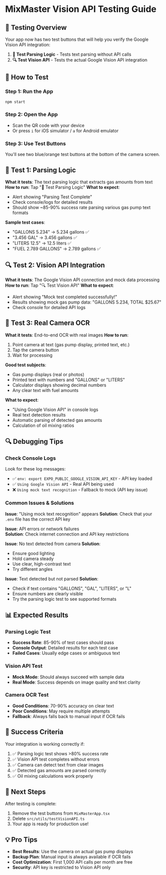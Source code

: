 # MixMaster Vision API Testing Guide

## 🧪 Testing Overview

Your app now has two test buttons that will help you verify the Google Vision API integration:

1. **🧪 Test Parsing Logic** - Tests text parsing without API calls
2. **🔍 Test Vision API** - Tests the actual Google Vision API integration

## 📱 How to Test

### Step 1: Run the App
```bash
npm start
```

### Step 2: Open the App
- Scan the QR code with your device
- Or press `i` for iOS simulator / `a` for Android emulator

### Step 3: Use Test Buttons
You'll see two blue/orange test buttons at the bottom of the camera screen.

## 🧪 Test 1: Parsing Logic

**What it tests**: The text parsing logic that extracts gas amounts from text
**How to run**: Tap "🧪 Test Parsing Logic"
**What to expect**: 
- Alert showing "Parsing Test Complete"
- Check console/logs for detailed results
- Should show ~85-90% success rate parsing various gas pump text formats

**Sample test cases**:
- "GALLONS 5.234" → 5.234 gallons ✅
- "3.456 GAL" → 3.456 gallons ✅  
- "LITERS 12.5" → 12.5 liters ✅
- "FUEL 2.789 GALLONS" → 2.789 gallons ✅

## 🔍 Test 2: Vision API Integration

**What it tests**: The Google Vision API connection and mock data processing
**How to run**: Tap "🔍 Test Vision API"
**What to expect**:
- Alert showing "Mock test completed successfully!"
- Results showing mock gas pump data: "GALLONS 5.234, TOTAL $25.67"
- Check console for detailed API logs

## 📸 Test 3: Real Camera OCR

**What it tests**: End-to-end OCR with real images
**How to run**: 
1. Point camera at text (gas pump display, printed text, etc.)
2. Tap the camera button
3. Wait for processing

**Good test subjects**:
- Gas pump displays (real or photos)
- Printed text with numbers and "GALLONS" or "LITERS"
- Calculator displays showing decimal numbers
- Any clear text with fuel amounts

**What to expect**:
- "Using Google Vision API" in console logs
- Real text detection results
- Automatic parsing of detected gas amounts
- Calculation of oil mixing ratios

## 🔍 Debugging Tips

### Check Console Logs
Look for these log messages:
- ✅ `env: export EXPO_PUBLIC_GOOGLE_VISION_API_KEY` - API key loaded
- ✅ `Using Google Vision API` - Real API being used
- ❌ `Using mock text recognition` - Fallback to mock (API key issue)

### Common Issues & Solutions

**Issue**: "Using mock text recognition" appears
**Solution**: Check that your `.env` file has the correct API key

**Issue**: API errors or network failures  
**Solution**: Check internet connection and API key restrictions

**Issue**: No text detected from camera
**Solution**: 
- Ensure good lighting
- Hold camera steady
- Use clear, high-contrast text
- Try different angles

**Issue**: Text detected but not parsed
**Solution**: 
- Check if text contains "GALLONS", "GAL", "LITERS", or "L"
- Ensure numbers are clearly visible
- Try the parsing logic test to see supported formats

## 📊 Expected Results

### Parsing Logic Test
- **Success Rate**: 85-90% of test cases should pass
- **Console Output**: Detailed results for each test case
- **Failed Cases**: Usually edge cases or ambiguous text

### Vision API Test  
- **Mock Mode**: Should always succeed with sample data
- **Real Mode**: Success depends on image quality and text clarity

### Camera OCR Test
- **Good Conditions**: 70-90% accuracy on clear text
- **Poor Conditions**: May require multiple attempts
- **Fallback**: Always falls back to manual input if OCR fails

## 🎯 Success Criteria

Your integration is working correctly if:
1. ✅ Parsing logic test shows >80% success rate
2. ✅ Vision API test completes without errors  
3. ✅ Camera can detect text from clear images
4. ✅ Detected gas amounts are parsed correctly
5. ✅ Oil mixing calculations work properly

## 🚀 Next Steps

After testing is complete:
1. Remove the test buttons from `MixMasterApp.tsx`
2. Delete `src/utils/testVisionAPI.ts` 
3. Your app is ready for production use!

## 💡 Pro Tips

- **Best Results**: Use the camera on actual gas pump displays
- **Backup Plan**: Manual input is always available if OCR fails
- **Cost Optimization**: First 1,000 API calls per month are free
- **Security**: API key is restricted to Vision API only
